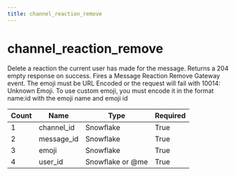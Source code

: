 ```yaml
---
title: channel_reaction_remove
---
```

# channel_reaction_remove
Delete a reaction the current user has made for the message. Returns a 204 empty response on success. Fires a Message Reaction Remove Gateway event. The emoji must be URL Encoded or the request will fail with 10014: Unknown Emoji. To use custom emoji, you must encode it in the format name:id with the emoji name and emoji id

Count | Name | Type | Required        
----|----|----|----  
1 | channel_id | Snowflake | True
2 | message_id | Snowflake | True
3 | emoji | Snowflake | True
4 | user_id | Snowflake or @me | True